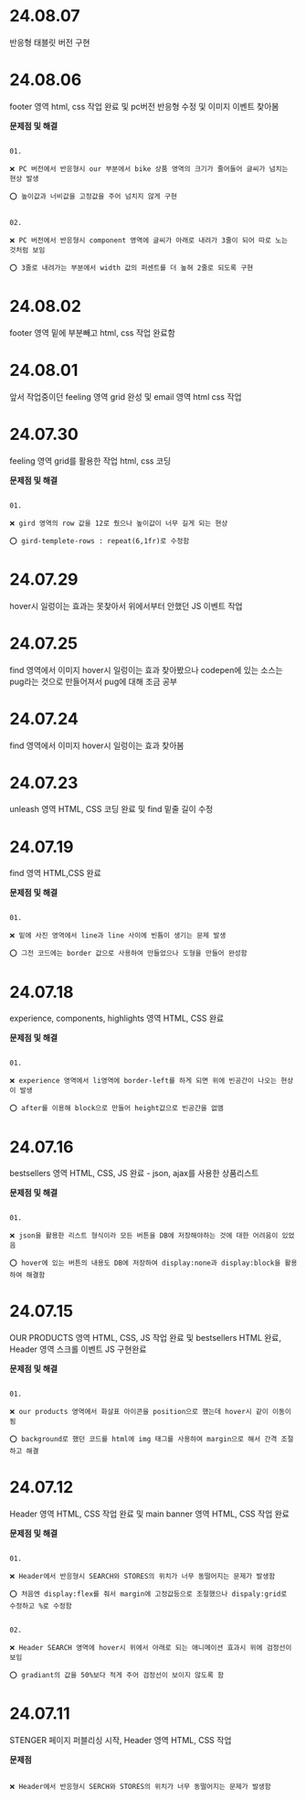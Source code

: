 # 24.08.07

반응형 태블릿 버전 구현

# 24.08.06

footer 영역 html, css 작업 완료 및 pc버전 반응형 수정 및 이미지 이벤트 찾아봄

**문제점 및 해결**

```

01.

❌ PC 버전에서 반응형시 our 부분에서 bike 상품 영역의 크기가 줄어들어 글씨가 넘치는 현상 발생

⭕ 높이값과 너비값을 고정값을 주어 넘치지 않게 구현


02.

❌ PC 버전에서 반응형시 component 영역에 글씨가 아래로 내려가 3줄이 되어 따로 노는 것처럼 보임

⭕ 3줄로 내려가는 부분에서 width 값의 퍼센트를 더 높혀 2줄로 되도록 구현

```

# 24.08.02

footer 영역 밑에 부분빼고 html, css 작업 완료함

# 24.08.01

앞서 작업중이던 feeling 영역 grid 완성 및 email 영역 html css 작업

# 24.07.30

feeling 영역 grid를 활용한 작업 html, css 코딩

**문제점 및 해결**

```

01.

❌ gird 영역의 row 값을 12로 줬으나 높이값이 너무 길게 되는 현상

⭕ gird-templete-rows : repeat(6,1fr)로 수정함

```

# 24.07.29

hover시 일렁이는 효과는 못찾아서 위에서부터 안했던 JS 이벤트 작업

# 24.07.25

find 영역에서 이미지 hover시 일렁이는 효과 찾아봤으나 codepen에 있는 소스는 pug라는 것으로 만들어져서 pug에 대해 조금 공부

# 24.07.24

find 영역에서 이미지 hover시 일렁이는 효과 찾아봄


# 24.07.23

unleash 영역 HTML, CSS 코딩 완료 및 find 밑줄 길이 수정


# 24.07.19

find 영역 HTML,CSS 완료

**문제점 및 해결**

```

01.

❌ 밑에 사진 영역에서 line과 line 사이에 빈틈이 생기는 문제 발생

⭕ 그전 코드에는 border 값으로 사용하여 만들었으나 도형을 만들어 완성함

```

# 24.07.18

experience, components, highlights 영역 HTML, CSS 완료

**문제점 및 해결**

```

01.

❌ experience 영역에서 li영역에 border-left를 하게 되면 위에 빈공간이 나오는 현상이 발생

⭕ after를 이용해 block으로 만들어 height값으로 빈공간을 없앰

```

# 24.07.16

bestsellers 영역 HTML, CSS, JS 완료 - json, ajax를 사용한 상품리스트

**문제점 및 해결**

```

01.

❌ json을 활용한 리스트 형식이라 모든 버튼을 DB에 저장해야하는 것에 대한 어려움이 있었음

⭕ hover에 있는 버튼의 내용도 DB에 저장하여 display:none과 display:block을 활용하여 해결함

```

# 24.07.15

OUR PRODUCTS 영역 HTML, CSS, JS 작업 완료 및 bestsellers HTML 완료, Header 영역 스크롤 이벤트 JS 구현완료

**문제점 및 해결**

```

01.

❌ our products 영역에서 화살표 아이콘을 position으로 했는데 hover시 같이 이동이 됨

⭕ background로 했던 코드를 html에 img 태그를 사용하여 margin으로 해서 간격 조절하고 해결

```

# 24.07.12

Header 영역 HTML, CSS 작업 완료 및 main banner 영역 HTML, CSS 작업 완료

**문제점 및 해결**

```

01.

❌ Header에서 반응형시 SEARCH와 STORES의 위치가 너무 동떨어지는 문제가 발생함

⭕ 처음엔 display:flex를 줘서 margin에 고정값등으로 조절했으나 dispaly:grid로 수정하고 %로 수정함


02.

❌ Header SEARCH 영역에 hover시 위에서 아래로 되는 애니메이션 효과시 위에 검정선이 보임

⭕ gradiant의 값을 50%보다 적게 주어 검정선이 보이지 않도록 함

```

# 24.07.11

STENGER 페이지 퍼블리싱 시작, Header 영역 HTML, CSS 작업

**문제점**

```

❌ Header에서 반응형시 SERCH와 STORES의 위치가 너무 동떨어지는 문제가 발생함

```
